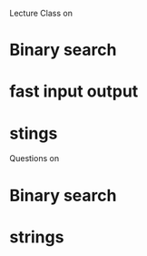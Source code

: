 Lecture Class on
# Binary search
# fast input output
# stings

Questions on 
# Binary search
# strings
